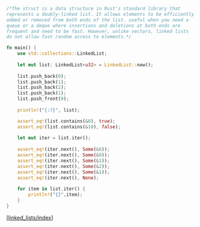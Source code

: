 ```rust

/*The struct is a data structure in Rust's standard library that
represents a doubly-linked list. It allows elements to be efficiently
added or removed from both ends of the list. useful when you need a 
queue or a deque where insertions and deletions at both ends are 
frequent and need to be fast. However, unlike vectors, linked lists 
do not allow fast random access to elements.*/

fn main() {
    use std::collections::LinkedList;
    
    let mut list: LinkedList<u32> = LinkedList::new();
    
    list.push_back(0);
    list.push_back(1);
    list.push_back(2);
	list.push_back(1);
	list.push_front(0);
	
	println!("{:?}", list);

	assert_eq!(list.contains(&0), true);
	assert_eq!(list.contains(&10), false);
	
    let mut iter = list.iter();
	
    assert_eq!(iter.next(), Some(&0));
    assert_eq!(iter.next(), Some(&0));
    assert_eq!(iter.next(), Some(&1));
    assert_eq!(iter.next(), Some(&2));
    assert_eq!(iter.next(), Some(&1));
    assert_eq!(iter.next(), None);	
	
	for item in list.iter() {
		println!("{}",item);
	}
}
```

[[linked_lists/index]]


[//begin]: # "Autogenerated link references for markdown compatibility"
[linked_lists/index]: <../../../../dsa/data structures/linked_lists/index> "index"
[//end]: # "Autogenerated link references"